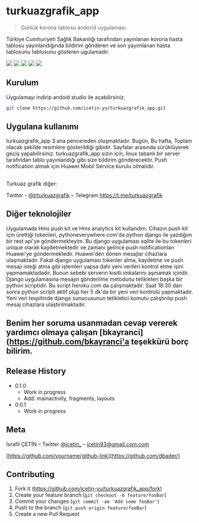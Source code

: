 # turkuazgrafik_app
> Günlük korona tablosu andorid uygulaması.



Türkiye Cumhuriyeti Sağlık Bakanlığı tarafından yayınlanan korona hasta tablosu yayınlandığında bildirim gönderen ve son yayımlanan hasta tablosunu tablosunu gösteren ugulamadır. 

![](covidapp_1.png) ![](covidapp_2.png) ![](covidapp_3.png) ![](covidapp_4.png) ![](covidapp_5.png)

## Kurulum

Uygulamayı indirip andoid studio ile açabilirsiniz.
```sh
git clone https://github.com/icetin-yu/turkuazgrafik_app.git
```


## Uygulana kullanımı

turkuazgrafik_app 3 ana pencereden oluşmaktadır. Bugün, Bu hafta, Toplam olacak şekilde resimlere gösterildiği gibidir. Sayfalar arasında sürüklüyerek geçiş yapabilirsiniz.
turkuazgrafik_app sizin için, linux tabanlı bir server tarafından tablo yayınlandığı gibi size bildirim gönderecektir.
Push notification almak için Huawei Mobil Service kurulu olmalıdır.

##
Turkuaz grafik diğer:

Twitter - [@trturkuazgrafik](https://twitter.com/trturkuazgrafik) – Telegram https://t.me/turkuazgrafik


## Diğer teknolojiler
Uygulamada Hms push kit ve Hms analytics kit kullandım. 
Cihazın push kit için ürettiği tokenleri, pythoneverywhere.com'da python django ile yazdığım bir rest api'ye göndermekteyim.
Bu django uygulaması sqlite ile bu tokenleri unique olarak kaydetmektedir ve zamanı gelince push notificationları Huawei'ye göndermektedir. Huawei'den dönen mesajlar cihazlara ulaşmaktadır.
Fakat django uygulaması tokenler alma, kaydetme ve push mesajı isteği atma gibi işlemleri yapsa dahi yeni verileri kontrol etme işini yapmamaktadadır. Bunun sebebi serverın kısıtlı imkalarını aşmamak içindir.
Django uygulamasına mesajın gönderilme metodunu tetikleten başka bir python scriptidir. Bu script heroku.com da çalışmaktadır. Saat 18:30 dan sonra python scripti aktif olup her 5 dk'da bir yeni veri kontrolü yapmaktadır. 
Yeni veri tespitinde django sunucusunun tetikletici komutu çalıştırılıp push mesaj cihazlara ulaştırılmaktadır.  

## Benim her soruma usanmadan cevap vererek yardımcı olmaya çalışan [bkayranci](https://github.com/bkayranci'a teşekkürü borç bilirim.



## Release History

* 0.1.0
    * Work in progress
    * Add: mainactivity, fragments, layouts
* 0.0.1
    * Work in progress

## Meta

İsrafil ÇETİN – Twitter [@icetin_](https://twitter.com/icetin_) – icetin93@gmail.com.com


[https://github.com/yourname/github-link](https://github.com/dbader/)

## Contributing

1. Fork it (<https://github.com/icetin-yu/turkuazgrafik_app/fork>)
2. Create your feature branch (`git checkout -b feature/fooBar`)
3. Commit your changes (`git commit -am 'Add some fooBar'`)
4. Push to the branch (`git push origin feature/fooBar`)
5. Create a new Pull Request

